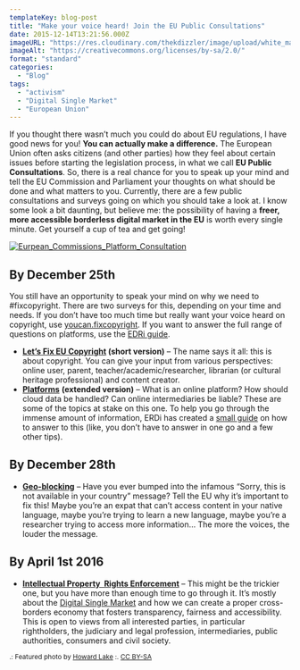 ```yaml
---
templateKey: blog-post
title: "Make your voice heard! Join the EU Public Consultations"
date: 2015-12-14T13:21:56.000Z
imageURL: "https://res.cloudinary.com/thekdizzler/image/upload/white_market/2015/12/5540462170_d5297d9ce8_b.jpg"
imageAlt: "https://creativecommons.org/licenses/by-sa/2.0/"
format: "standard"
categories:
  - "Blog"
tags:
  - "activism"
  - "Digital Single Market"
  - "European Union"
---
```

If you thought there wasn’t much you could do about EU regulations, I have good news for you! **You can actually make a difference.** The European Union often asks citizens (and other parties) how they feel about certain issues before starting the legislation process, in what we call **EU Public Consultations**. So, there is a real chance for you to speak up your mind and tell the EU Commission and Parliament your thoughts on what should be done and what matters to you. Currently, there are a few public consultations and surveys going on which you should take a look at. I know some look a bit daunting, but believe me: the possibility of having a **freer, more accessible borderless digital market in the EU** is worth every single minute. Get yourself a cup of tea and get going!

[![Eurpean_Commissions_Platform_Consultation](http://www.whitemarketpodcast.co.uk/wp-content/uploads/2015/12/Eurpean_Commissions_Platform_Consultation.png)](https://edri.org/platformsconsultationtool/)

By December 25th
----------------

You still have an opportunity to speak your mind on why we need to #fixcopyright. There are two surveys for this, depending on your time and needs. If you don’t have too much time but really want your voice heard on copyright, use [youcan.fixcopyright](http://youcan.fixcopyright.eu/). If you want to answer the full range of questions on platforms, use the [EDRi guide](https://edri.org/platformsconsultationtool/).

*   **[Let’s Fix EU Copyright](http://youcan.fixcopyright.eu/) (short version)** – The name says it all: this is about copyright. You can give your input from various perspectives: online user, parent, teacher/academic/researcher, librarian (or cultural heritage professional) and content creator.
*   [**Platforms**](https://ec.europa.eu/eusurvey/runner/Platforms/) **(extended version)** – What is an online platform? How should cloud data be handled? Can online intermediaries be liable? These are some of the topics at stake on this one. To help you go through the immense amount of information, ERDi has created a [small guide](http://edri.limequery.org/index.php/346935/lang-en) on how to answer to this (like, you don’t have to answer in one go and a few other tips).

By December 28th
----------------

*   [**Geo-blocking**](https://ec.europa.eu/eusurvey/runner/geoblocksurvey2015) – Have you ever bumped into the infamous “Sorry, this is not available in your country” message? Tell the EU why it’s important to fix this! Maybe you’re an expat that can’t access content in your native language, maybe you’re trying to learn a new language, maybe you’re a researcher trying to access more information… The more the voices, the louder the message.

By April 1st 2016
-----------------

*   [**Intellectual Property  Rights Enforcement**](http://ec.europa.eu/growth/tools-databases/newsroom/cf/itemdetail.cfm?item_id=8580) – This might be the trickier one, but you have more than enough time to go through it. It’s mostly about the [Digital Single Market](http://ec.europa.eu/priorities/digital-single-market/) and how we can create a proper cross-borders economy that fosters transparency, fairness and accessibility. This is open to views from all interested parties, in particular rightholders, the judiciary and legal profession, intermediaries, public authorities, consumers and civil society.

<small>.: Featured photo by <a href="https://www.flickr.com/photos/howardlake/5540462170/" target="blank">Howard Lake</a> :. <a href="https://creativecommons.org/licenses/by-sa/2.0/" target="blank">CC BY-SA</a></small>